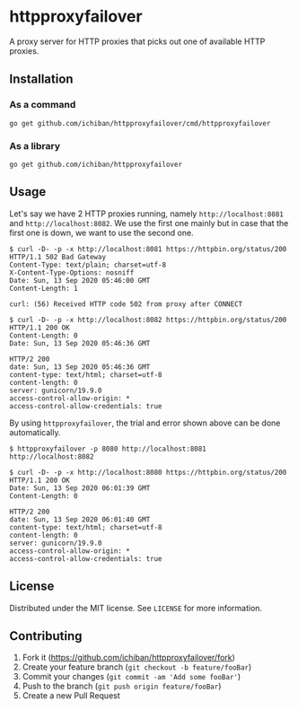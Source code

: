 # httpproxyfailover

A proxy server for HTTP proxies that picks out one of available HTTP proxies.

## Installation

### As a command

```console
go get github.com/ichiban/httpproxyfailover/cmd/httpproxyfailover
```

### As a library

```console
go get github.com/ichiban/httpproxyfailover
```

## Usage

Let's say we have 2 HTTP proxies running, namely `http://localhost:8081` and `http://localhost:8082`.
We use the first one mainly but in case that the first one is down, we want to use the second one.

```console
$ curl -D- -p -x http://localhost:8081 https://httpbin.org/status/200
HTTP/1.1 502 Bad Gateway
Content-Type: text/plain; charset=utf-8
X-Content-Type-Options: nosniff
Date: Sun, 13 Sep 2020 05:46:00 GMT
Content-Length: 1

curl: (56) Received HTTP code 502 from proxy after CONNECT
```

```console
$ curl -D- -p -x http://localhost:8082 https://httpbin.org/status/200
HTTP/1.1 200 OK
Content-Length: 0
Date: Sun, 13 Sep 2020 05:46:36 GMT

HTTP/2 200 
date: Sun, 13 Sep 2020 05:46:36 GMT
content-type: text/html; charset=utf-8
content-length: 0
server: gunicorn/19.9.0
access-control-allow-origin: *
access-control-allow-credentials: true

```

By using `httpproxyfailover`, the trial and error shown above can be done automatically.

```console
$ httpproxyfailover -p 8080 http://localhost:8081 http://localhost:8082
```

```console
$ curl -D- -p -x http://localhost:8080 https://httpbin.org/status/200
HTTP/1.1 200 OK
Date: Sun, 13 Sep 2020 06:01:39 GMT
Content-Length: 0

HTTP/2 200 
date: Sun, 13 Sep 2020 06:01:40 GMT
content-type: text/html; charset=utf-8
content-length: 0
server: gunicorn/19.9.0
access-control-allow-origin: *
access-control-allow-credentials: true

```

## License

Distributed under the MIT license. See ``LICENSE`` for more information.

## Contributing

1. Fork it (<https://github.com/ichiban/httpproxyfailover/fork>)
2. Create your feature branch (`git checkout -b feature/fooBar`)
3. Commit your changes (`git commit -am 'Add some fooBar'`)
4. Push to the branch (`git push origin feature/fooBar`)
5. Create a new Pull Request